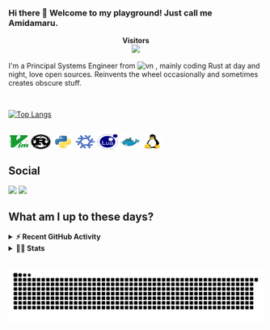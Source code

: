 ### Hi there 👋 Welcome to my playground! Just call me Amidamaru.

<p align="center">
  <b>Visitors</b><br>
  <img src="https://profile-counter.glitch.me/thaodt/count.svg" />
</p>

I'm a Principal Systems Engineer from <img src="https://static.dwcdn.net/css/flag-icons/flags/4x3/vn.svg" alt="vn" height="25"/> , 
mainly coding Rust at day and night, love open sources. Reinvents the wheel occasionally and sometimes creates obscure stuff.

<br>

[![Top Langs](https://github-readme-stats.vercel.app/api/top-langs/?username=thaodt&layout=compact&theme=gotham&cache_seconds=86400)](https://github.com/thaodt/thaodt)


<div style="display: inline_block"><br>
  <img align="center" alt="thaodt-nvim" height="30" width="40" src="https://raw.githubusercontent.com/devicons/devicon/master/icons/vim/vim-plain.svg">
  <img align="center" alt="thaodt-rust" height="30" width="40" src="https://raw.githubusercontent.com/devicons/devicon/master/icons/rust/rust-original.svg">
  <img align="center" alt="thaodt-python" height="30" width="40" src="https://raw.githubusercontent.com/devicons/devicon/master/icons/python/python-original.svg">
  <img align="center" alt="thaodt-nix" height="30" width="40" src="https://raw.githubusercontent.com/devicons/devicon/master/icons/nixos/nixos-plain.svg">  
  <img align="center" alt="thaodt-lua" height="30" width="40" src="https://raw.githubusercontent.com/devicons/devicon/master/icons/lua/lua-plain.svg">
  <img align="center" alt="thaodt-docker" height="30" width="40" src="https://raw.githubusercontent.com/devicons/devicon/master/icons/docker/docker-original.svg">
  <img align="center" alt="thaodt-linux" height="30" width="40" src="https://raw.githubusercontent.com/devicons/devicon/master/icons/linux/linux-original.svg">
</div>

## Social

<div>
  <a href="https://twitter.com/dreamsparkis" target="_blank"><img src="https://img.shields.io/badge/-Twitter-%23E4405F?style=for-the-badge&logo=twitter&logoColor=white" target="_blank"></a>
  <a href = "mailto:ardtimeit@gmail.com"><img src="https://img.shields.io/badge/-Gmail-%23333?style=for-the-badge&logo=gmail&logoColor=white" target="_blank"></a>

</div>

## What am I up to these days?
<details>
  <summary><b>⚡ Recent GitHub Activity</b></summary>
    <p>

<!--START_SECTION:activity-->
1. 🗣 Commented on [#214](https://github.com/informalsystems/hermes-sdk/issues/214#issuecomment-2022532041) in [informalsystems/hermes-sdk](https://github.com/informalsystems/hermes-sdk)
2. 🗣 Commented on [#214](https://github.com/informalsystems/hermes-sdk/issues/214#issuecomment-2019992860) in [informalsystems/hermes-sdk](https://github.com/informalsystems/hermes-sdk)
3. 🗣 Commented on [#214](https://github.com/informalsystems/hermes-sdk/issues/214#issuecomment-2014871961) in [informalsystems/hermes-sdk](https://github.com/informalsystems/hermes-sdk)
4. 🗣 Commented on [#214](https://github.com/informalsystems/hermes-sdk/issues/214#issuecomment-2014706536) in [informalsystems/hermes-sdk](https://github.com/informalsystems/hermes-sdk)
5. 🗣 Commented on [#267](https://github.com/rosenpass/rosenpass/pull/267#issuecomment-2011197523) in [rosenpass/rosenpass](https://github.com/rosenpass/rosenpass)
6. 🎉 Merged PR [#18](https://github.com/thaodt/feeds-reader/pull/18) in [thaodt/feeds-reader](https://github.com/thaodt/feeds-reader)
7. 🗣 Commented on [#214](https://github.com/informalsystems/hermes-sdk/issues/214#issuecomment-1996287616) in [informalsystems/hermes-sdk](https://github.com/informalsystems/hermes-sdk)
8. 🗣 Commented on [#204](https://github.com/informalsystems/hermes-sdk/issues/204#issuecomment-1993833017) in [informalsystems/hermes-sdk](https://github.com/informalsystems/hermes-sdk)
9. 🗣 Commented on [#242](https://github.com/rosenpass/rosenpass/issues/242#issuecomment-1970276129) in [rosenpass/rosenpass](https://github.com/rosenpass/rosenpass)
10. 🎉 Merged PR [#17](https://github.com/thaodt/feeds-reader/pull/17) in [thaodt/feeds-reader](https://github.com/thaodt/feeds-reader)
<!--END_SECTION:activity-->
  </p>
</details>


<details>
  <summary><b>👨‍💻 Stats</b></summary>
  <p align="center">
    <a>
      <img align="center" src="https://gist.githubusercontent.com/thaodt/1db1d598a9e4550fa45eaede87135b3b/raw/97f3e5e943703e61b223dbc8cfa33ae9a5beb97b/github-metrics.svg"/>
    </a>
  </p>
</details>
<br>
<p align="center">
  <img width="600" src="https://raw.githubusercontent.com/thaodt/thaodt/master/assets/github-snake.svg" />
</p>
